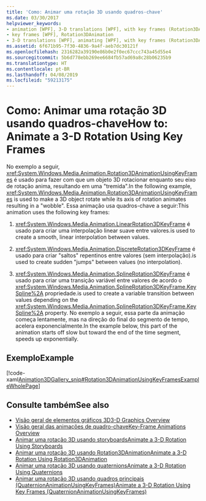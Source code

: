 ```yaml
---
title: 'Como: Animar uma rotação 3D usando quadros-chave'
ms.date: 03/30/2017
helpviewer_keywords:
- animation [WPF], 3-D translations [WPF], with key frames (Rotation3DAnimation)
- key frames [WPF], Rotation3DAnimation
- 3-D translations [WPF], animating [WPF], with key frames (Rotation3DAnimation)
ms.assetid: 6f671b95-7f30-4836-9a4f-aeb7dc30121f
ms.openlocfilehash: 2316282a39190e86b0e2f0ec67ccc743a45d55e4
ms.sourcegitcommit: 5b6d778ebb269ee6684fb57ad69a8c28b06235b9
ms.translationtype: HT
ms.contentlocale: pt-BR
ms.lasthandoff: 04/08/2019
ms.locfileid: "59213175"
---
```

# <a name="how-to-animate-a-3-d-rotation-using-key-frames"></a><span data-ttu-id="b9129-102">Como: Animar uma rotação 3D usando quadros-chave</span><span class="sxs-lookup"><span data-stu-id="b9129-102">How to: Animate a 3-D Rotation Using Key Frames</span></span>
<span data-ttu-id="b9129-103">No exemplo a seguir, <xref:System.Windows.Media.Animation.Rotation3DAnimationUsingKeyFrames> é usado para fazer com que um objeto 3D rotacionar enquanto seu eixo de rotação anima, resultando em uma "tremida".</span><span class="sxs-lookup"><span data-stu-id="b9129-103">In the following example, <xref:System.Windows.Media.Animation.Rotation3DAnimationUsingKeyFrames> is used to make a 3D object rotate while its axis of rotation animates resulting in a "wobble".</span></span> <span data-ttu-id="b9129-104">Essa animação usa quadros-chave a seguir:</span><span class="sxs-lookup"><span data-stu-id="b9129-104">This animation uses the following key frames:</span></span>  
  
1.  <xref:System.Windows.Media.Animation.LinearRotation3DKeyFrame> <span data-ttu-id="b9129-105">é usado para criar uma interpolação linear suave entre valores.</span><span class="sxs-lookup"><span data-stu-id="b9129-105">is used to create a smooth, linear interpolation between values.</span></span>  
  
2.  <xref:System.Windows.Media.Animation.DiscreteRotation3DKeyFrame> <span data-ttu-id="b9129-106">é usado para criar "saltos" repentinos entre valores (sem interpolação).</span><span class="sxs-lookup"><span data-stu-id="b9129-106">is used to create sudden "jumps" between values (no interpolation).</span></span>  
  
3.  <xref:System.Windows.Media.Animation.SplineRotation3DKeyFrame> <span data-ttu-id="b9129-107">é usado para criar uma transição variável entre valores de acordo o <xref:System.Windows.Media.Animation.SplineRotation3DKeyFrame.KeySpline%2A> propriedade.</span><span class="sxs-lookup"><span data-stu-id="b9129-107">is used to create a variable transition between values depending on the <xref:System.Windows.Media.Animation.SplineRotation3DKeyFrame.KeySpline%2A> property.</span></span> <span data-ttu-id="b9129-108">No exemplo a seguir, essa parte da animação começa lentamente, mas na direção do final do segmento de tempo, acelera exponencialmente.</span><span class="sxs-lookup"><span data-stu-id="b9129-108">In the example below, this part of the animation starts off slow but toward the end of the time segment, speeds up exponentially.</span></span>  
  
## <a name="example"></a><span data-ttu-id="b9129-109">Exemplo</span><span class="sxs-lookup"><span data-stu-id="b9129-109">Example</span></span>  
 [!code-xaml[Animation3DGallery_snip#Rotation3DAnimationUsingKeyFramesExampleWholePage](~/samples/snippets/csharp/VS_Snippets_Wpf/Animation3DGallery_snip/CS/Rotation3DAnimationUsingKeyFramesExample.xaml#rotation3danimationusingkeyframesexamplewholepage)]  
  
## <a name="see-also"></a><span data-ttu-id="b9129-110">Consulte também</span><span class="sxs-lookup"><span data-stu-id="b9129-110">See also</span></span>

- [<span data-ttu-id="b9129-111">Visão geral de elementos gráficos 3D</span><span class="sxs-lookup"><span data-stu-id="b9129-111">3-D Graphics Overview</span></span>](3-d-graphics-overview.md)
- [<span data-ttu-id="b9129-112">Visão geral das animações de quadro-chave</span><span class="sxs-lookup"><span data-stu-id="b9129-112">Key-Frame Animations Overview</span></span>](key-frame-animations-overview.md)
- [<span data-ttu-id="b9129-113">Animar uma rotação 3D usando storyboards</span><span class="sxs-lookup"><span data-stu-id="b9129-113">Animate a 3-D Rotation Using Storyboards</span></span>](how-to-animate-a-3-d-rotation-using-storyboards.md)
- [<span data-ttu-id="b9129-114">Animar uma rotação 3D usando Rotation3DAnimation</span><span class="sxs-lookup"><span data-stu-id="b9129-114">Animate a 3-D Rotation Using Rotation3DAnimation</span></span>](how-to-animate-a-3-d-rotation-using-rotation3danimation.md)
- [<span data-ttu-id="b9129-115">Animar uma rotação 3D usando quaternions</span><span class="sxs-lookup"><span data-stu-id="b9129-115">Animate a 3-D Rotation Using Quaternions</span></span>](how-to-animate-a-3-d-rotation-using-quaternions.md)
- [<span data-ttu-id="b9129-116">Animar uma rotação 3D usando quadros principais (QuaternionAnimationUsingKeyFrames)</span><span class="sxs-lookup"><span data-stu-id="b9129-116">Animate a 3-D Rotation Using Key Frames (QuaternionAnimationUsingKeyFrames)</span></span>](animate-a-3-d-rotation-quaternionanimationusingkeyframes.md)
